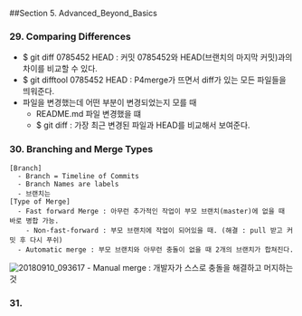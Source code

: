 ##Section 5. Advanced_Beyond_Basics

### 29. Comparing Differences
  - $ git diff 0785452 HEAD : 커밋 0785452와 HEAD(브랜치의 마지막 커밋)과의 차이를 비교할 수 있다.
  - $ git difftool 0785452 HEAD : P4merge가 뜨면서 diff가 있는 모든 파일들을 띄워준다.
  - 파일을 변경했는데 어떤 부분이 변경되었는지 모를 때
    - README.md 파일 변경했을 떄
    - $ git diff : 가장 최근 변경된 파일과 HEAD를 비교해서 보여준다.
    
### 30. Branching and Merge Types
    [Branch]
      - Branch = Timeline of Commits
      - Branch Names are labels
      - 브랜치는
    [Type of Merge]
      - Fast forward Merge : 아무런 추가적인 작업이 부모 브랜치(master)에 없을 때 바로 병합 가능.
        - Non-fast-forward : 부모 브랜치에 작업이 되어있을 때. (해결 : pull 받고 커밋 후 다시 푸쉬)
      - Automatic merge : 부모 브랜치와 아무런 충돌이 없을 때 2개의 브랜치가 합쳐진다.
![20180910_093617](https://user-images.githubusercontent.com/26863285/45270882-0df91580-b4dd-11e8-8946-bdc24286dc5f.png)
      - Manual merge : 개발자가 스스로 충돌을 해결하고 머지하는 것

### 31. 
